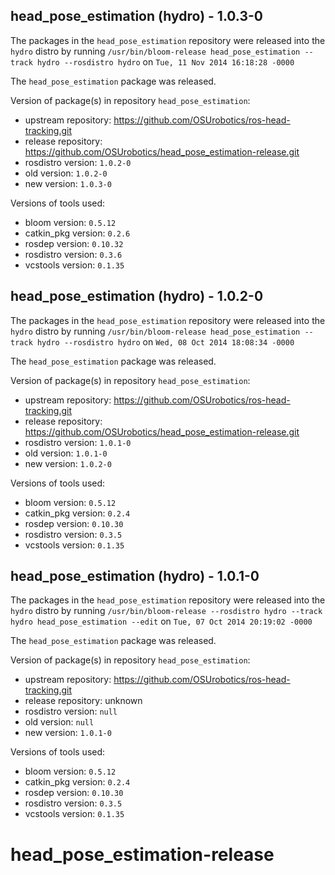 ## head_pose_estimation (hydro) - 1.0.3-0

The packages in the `head_pose_estimation` repository were released into the `hydro` distro by running `/usr/bin/bloom-release head_pose_estimation --track hydro --rosdistro hydro` on `Tue, 11 Nov 2014 16:18:28 -0000`

The `head_pose_estimation` package was released.

Version of package(s) in repository `head_pose_estimation`:
- upstream repository: https://github.com/OSUrobotics/ros-head-tracking.git
- release repository: https://github.com/OSUrobotics/head_pose_estimation-release.git
- rosdistro version: `1.0.2-0`
- old version: `1.0.2-0`
- new version: `1.0.3-0`

Versions of tools used:
- bloom version: `0.5.12`
- catkin_pkg version: `0.2.6`
- rosdep version: `0.10.32`
- rosdistro version: `0.3.6`
- vcstools version: `0.1.35`


## head_pose_estimation (hydro) - 1.0.2-0

The packages in the `head_pose_estimation` repository were released into the `hydro` distro by running `/usr/bin/bloom-release head_pose_estimation --track hydro --rosdistro hydro` on `Wed, 08 Oct 2014 18:08:34 -0000`

The `head_pose_estimation` package was released.

Version of package(s) in repository `head_pose_estimation`:
- upstream repository: https://github.com/OSUrobotics/ros-head-tracking.git
- release repository: https://github.com/OSUrobotics/head_pose_estimation-release.git
- rosdistro version: `1.0.1-0`
- old version: `1.0.1-0`
- new version: `1.0.2-0`

Versions of tools used:
- bloom version: `0.5.12`
- catkin_pkg version: `0.2.4`
- rosdep version: `0.10.30`
- rosdistro version: `0.3.5`
- vcstools version: `0.1.35`


## head_pose_estimation (hydro) - 1.0.1-0

The packages in the `head_pose_estimation` repository were released into the `hydro` distro by running `/usr/bin/bloom-release --rosdistro hydro --track hydro head_pose_estimation --edit` on `Tue, 07 Oct 2014 20:19:02 -0000`

The `head_pose_estimation` package was released.

Version of package(s) in repository `head_pose_estimation`:
- upstream repository: https://github.com/OSUrobotics/ros-head-tracking.git
- release repository: unknown
- rosdistro version: `null`
- old version: `null`
- new version: `1.0.1-0`

Versions of tools used:
- bloom version: `0.5.12`
- catkin_pkg version: `0.2.4`
- rosdep version: `0.10.30`
- rosdistro version: `0.3.5`
- vcstools version: `0.1.35`


head_pose_estimation-release
============================
